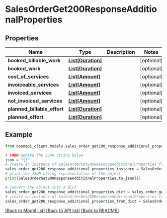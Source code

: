 # SalesOrderGet200ResponseAdditionalProperties


## Properties

Name | Type | Description | Notes
------------ | ------------- | ------------- | -------------
**booked_billable_work** | [**List[Duration]**](Duration.md) |  | [optional] 
**booked_work** | [**List[Duration]**](Duration.md) |  | [optional] 
**cost_of_services** | [**List[Amount]**](Amount.md) |  | [optional] 
**invoiceable_services** | [**List[Amount]**](Amount.md) |  | [optional] 
**invoiced_services** | [**List[Amount]**](Amount.md) |  | [optional] 
**not_invoiced_services** | [**List[Amount]**](Amount.md) |  | [optional] 
**planned_billable_effort** | [**List[Duration]**](Duration.md) |  | [optional] 
**planned_effort** | [**List[Duration]**](Duration.md) |  | [optional] 

## Example

```python
from openapi_client.models.sales_order_get200_response_additional_properties import SalesOrderGet200ResponseAdditionalProperties

# TODO update the JSON string below
json = "{}"
# create an instance of SalesOrderGet200ResponseAdditionalProperties from a JSON string
sales_order_get200_response_additional_properties_instance = SalesOrderGet200ResponseAdditionalProperties.from_json(json)
# print the JSON string representation of the object
print(SalesOrderGet200ResponseAdditionalProperties.to_json())

# convert the object into a dict
sales_order_get200_response_additional_properties_dict = sales_order_get200_response_additional_properties_instance.to_dict()
# create an instance of SalesOrderGet200ResponseAdditionalProperties from a dict
sales_order_get200_response_additional_properties_from_dict = SalesOrderGet200ResponseAdditionalProperties.from_dict(sales_order_get200_response_additional_properties_dict)
```
[[Back to Model list]](../README.md#documentation-for-models) [[Back to API list]](../README.md#documentation-for-api-endpoints) [[Back to README]](../README.md)


